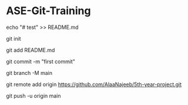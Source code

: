 # ASE-Git-Training

echo "# test" >> README.md

git init

git add README.md

git commit -m "first commit"

git branch -M main

git remote add origin https://github.com/AlaaNajeeb/5th-year-project.git

git push -u origin main
